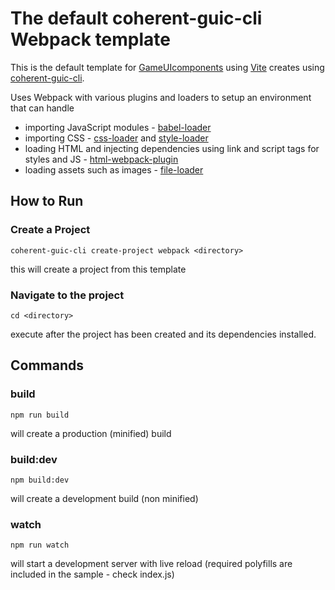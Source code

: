 # The default coherent-guic-cli Webpack template

This is the default template for [GameUIcomponents](https://coherentlabs.github.io/GameUIComponents/en/) using [Vite](https://webpack.js.org/) creates using [coherent-guic-cli](https://www.npmjs.com/package/coherent-guic-cli).

Uses Webpack with various plugins and loaders to setup an environment that can handle
- importing JavaScript modules - [babel-loader](https://webpack.js.org/loaders/babel-loader/)
- importing CSS - [css-loader](https://webpack.js.org/loaders/css-loader/) and [style-loader](https://webpack.js.org/loaders/style-loader/)
- loading HTML and injecting dependencies using link and script tags for styles and JS - [html-webpack-plugin](https://webpack.js.org/plugins/html-webpack-plugin/)
- loading assets such as images - [file-loader](https://v4.webpack.js.org/loaders/file-loader/)

## How to Run

### Create a Project
```
coherent-guic-cli create-project webpack <directory>
```
this will create a project from this template

### Navigate to the project
```
cd <directory>
```
execute after the project has been created and its dependencies installed.

## Commands

### build

```
npm run build
```
will create a production (minified) build

### build:dev
```
npm build:dev
```
will create a development build (non minified)

### watch
```
npm run watch
```
will start a development server with live reload (required polyfills are included in the sample - check index.js)